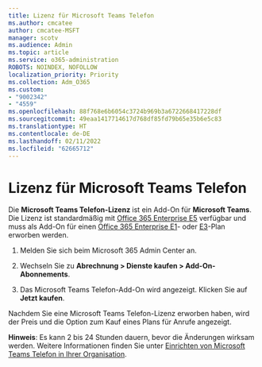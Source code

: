 ```yaml
---
title: Lizenz für Microsoft Teams Telefon
ms.author: cmcatee
author: cmcatee-MSFT
manager: scotv
ms.audience: Admin
ms.topic: article
ms.service: o365-administration
ROBOTS: NOINDEX, NOFOLLOW
localization_priority: Priority
ms.collection: Adm_O365
ms.custom:
- "9002342"
- "4559"
ms.openlocfilehash: 88f768e6b6054c3724b969b3a6722668417228df
ms.sourcegitcommit: 49eaa1417714617d768df85fd79b65e35b6e5c83
ms.translationtype: HT
ms.contentlocale: de-DE
ms.lasthandoff: 02/11/2022
ms.locfileid: "62665712"
---
```

# <a name="microsoft-teams-phone-license"></a>Lizenz für Microsoft Teams Telefon

Die **Microsoft Teams Telefon-Lizenz** ist ein Add-On für **Microsoft Teams**. Die Lizenz ist standardmäßig mit [Office 365 Enterprise E5](https://www.microsoft.com/microsoft-365/business/office-365-enterprise-e5-business-software?rtc=1&activetab=pivot%3aoverviewtab) verfügbar und muss als Add-On für einen [Office 365 Enterprise E1](https://products.office.com/business/office-365-enterprise-e1-business-software)- oder [E3](https://products.office.com/business/office-365-enterprise-e3-business-software)-Plan erworben werden.

1. Melden Sie sich beim Microsoft 365 Admin Center an.

2. Wechseln Sie zu **Abrechnung > Dienste kaufen > Add-On-Abonnements**. 

3. Das Microsoft Teams Telefon-Add-On wird angezeigt. Klicken Sie auf **Jetzt kaufen**.

Nachdem Sie eine Microsoft Teams Telefon-Lizenz erworben haben, wird der Preis und die Option zum Kauf eines Plans für Anrufe angezeigt.

**Hinweis**: Es kann 2 bis 24 Stunden dauern, bevor die Änderungen wirksam werden. Weitere Informationen finden Sie unter [Einrichten von Microsoft Teams Telefon in Ihrer Organisation](https://docs.microsoft.com/MicrosoftTeams/setting-up-your-phone-system). 

